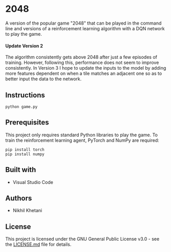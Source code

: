 # 2048
A version of the popular game "2048" that can be played in the command line and versions of a reinforcement learning algorithm with a DQN network to play the game.

#### Update Version 2
The algorithm consistently gets above 2048 after just a few episodes of training. However, following this, performance does not seem to improve consistently. In Version 3 I hope to update the inputs to the model by adding more features dependent on when a tile matches an adjacent one so as to better input the data to the network.

## Instructions
```
python game.py
```
## Prerequisites
This project only requires standard Python libraries to play the game.
To train the reinforcement learning agent, PyTorch and NumPy are required:
```
pip install torch
pip install numpy
```
## Built with
+ Visual Studio Code

## Authors
+ Nikhil Khetani

## License
This project is licensed under the GNU General Public License v3.0 - see the [LICENSE.md](/LICENSE) file for details.
